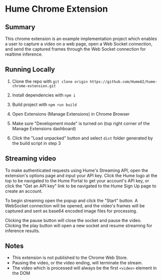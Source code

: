 # Hume Chrome Extension

## Summary

This chrome extension is an example implementation project which enables a user to capture a video on a web page, open a Web Socket connection, and send the captured frames through the Web Socket connection for realtime inference.

## Running Locally

1. Clone the repo with `git clone origin https://github.com/HumeAI/hume-chrome-extension.git`

2. Install dependencies with `npm i`

3. Build project with `npm run build`

4. Open Extensions (Manage Extensions) in Chrome Browser

5. Make sure "Development mode" is turned on (top right corner of the Manage Extensions dashboard)

6. Click the "Load unpacked" button and select `dist` folder generated by the build script in step 3

## Streaming video

To make authenticated requests using Hume's Streaming API, open the extension's options page and input your API key. Click the Hume logo at the top to be navigated to the Hume Portal to get your account's API key, or click the "Get an API key" link to be navigated to the Hume Sign Up page to create an account.

To begin streaming open the popup and click the "Start" button. A WebSocket connection will be opened, and the video's frames will be captured and sent as base64 encoded image files for processing.

Clicking the pause button will close the socket and pause the video. Clicking the play button will open a new socket and resume streaming for inference results.

## Notes

- This extension is not published to the Chrome Web Store.
- Pausing the video, or the video ending, will terminate the stream.
- The video which is processed will always be the first `<video>` element in the DOM
